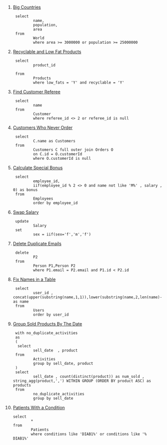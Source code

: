 1) <a href='https://leetcode.com/problems/big-countries'> Big Countries </a>
        
        select
                name,
                population,
                area
        from 
                World
                where area >= 3000000 or population >= 25000000 
                
 
2) <a href='https://leetcode.com/problems/recyclable-and-low-fat-products'> Recyclable and Low Fat Products </a>     
        
        select 
                product_id
    
        from
                Products
                where low_fats = 'Y' and recyclable = 'Y'
      
      
3) <a href='https://leetcode.com/problems/find-customer-referee'> Find Customer Referee </a>
        
        select 
                name
        from
                Customer
                where referee_id <> 2 or referee_id is null
                
                
4) <a href='https://leetcode.com/problems/customers-who-never-order'> Customers Who Never Order </a>                
        
        select
                C.name as Customers
        from
                Customers C full outer join Orders O
                on C.id = O.customerId  
                where O.customerId is null
                
                
5) <a href='https://leetcode.com/problems/calculate-special-bonus'> Calculate Special Bonus </a> 
        
        select 
                employee_id,
                iif(employee_id % 2 <> 0 and name not like 'M%' , salary , 0) as bonus
        from 
                Employees
                order by employee_id


6) <a href='https://leetcode.com/problems/swap-salary'> Swap Salary </a>
               
        update 
                Salary
        set 
                sex = iif(sex='f','m','f')
               

7) <a href='https://leetcode.com/problems/delete-duplicate-emails'> Delete Duplicate Emails </a>
        
        delete 
                P2 
        from 
                Person P1,Person P2
                where P1.email = P2.email and P1.id < P2.id


8) <a href='https://leetcode.com/problems/fix-names-in-a-table'> Fix Names in a Table </a>
        
        select 
                user_id , concat(upper(substring(name,1,1)),lower(substring(name,2,len(name)-1))) as name
        from
                Users
                order by user_id

9) <a href='https://leetcode.com/problems/group-sold-products-by-the-date'> Group Sold Products By The Date </a>
        
        with no_duplicate_activities
        as
        (
         select
                sell_date  , product
        from
                Activities
                group by sell_date, product
        )
        select 
                sell_date , count(distinct(product)) as num_sold , string_agg(product,',') WITHIN GROUP (ORDER BY product ASC) as products
        from 
                no_duplicate_activities 
                group by sell_date
                

10) <a href='https://leetcode.com/problems/patients-with-a-condition'> Patients With a Condition </a>
        
        select 
                * 
        from 
                Patients
                where conditions like 'DIAB1%' or conditions like '% DIAB1%'

